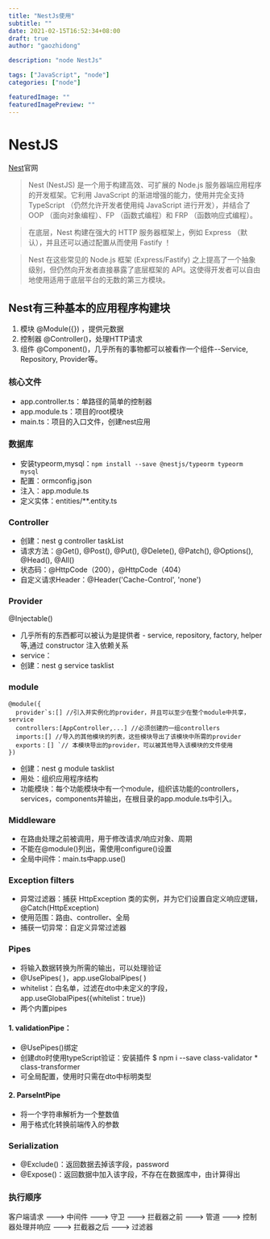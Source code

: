 ```yaml
---
title: "NestJs使用"
subtitle: ""
date: 2021-02-15T16:52:34+08:00
draft: true
author: "gaozhidong"

description: "node NestJs"

tags: ["JavaScript", "node"]
categories: ["node"]

featuredImage: ""
featuredImagePreview: ""
---
```


<!--more-->
 
# NestJS 
[Nest](https://nestjs.bootcss.com/)官网
> Nest (NestJS) 是一个用于构建高效、可扩展的 Node.js 服务器端应用程序的开发框架。它利用 JavaScript 的渐进增强的能力，使用并完全支持 TypeScript （仍然允许开发者使用纯 JavaScript 进行开发），并结合了 OOP （面向对象编程）、FP （函数式编程）和 FRP （函数响应式编程）。

> 在底层，Nest 构建在强大的 HTTP 服务器框架上，例如 Express （默认），并且还可以通过配置从而使用 Fastify ！

> Nest 在这些常见的 Node.js 框架 (Express/Fastify) 之上提高了一个抽象级别，但仍然向开发者直接暴露了底层框架的 API。这使得开发者可以自由地使用适用于底层平台的无数的第三方模块。



## Nest有三种基本的应用程序构建块
1. 模块 @Module({}) ，提供元数据
2. 控制器 @Controller()，处理HTTP请求
3. 组件 @Component()，几乎所有的事物都可以被看作一个组件--Service, Repository, Provider等。

### 核心文件
* app.controller.ts：单路径的简单的控制器
* app.module.ts：项目的root模块
* main.ts：项目的入口文件，创建nest应用

### 数据库
* 安装typeorm,mysql：```npm install --save @nestjs/typeorm typeorm mysql```
* 配置：ormconfig.json
* 注入：app.module.ts
* 定义实体：entities/**.entity.ts

### Controller
* 创建：nest g controller taskList
* 请求方法：@Get(), @Post(), @Put(), @Delete(), @Patch(), @Options(), @Head(), @All()
* 状态码：@HttpCode（200），@HttpCode（404）
* 自定义请求Header：@Header('Cache-Control', 'none')

### Provider
@Injectable()

* 几乎所有的东西都可以被认为是提供者 - service, repository, factory, helper 等,通过 constructor 注入依赖关系
* service：
* 创建：nest g service tasklist

### module
```
@module({
  provider`s:[] //引入并实例化的provider，并且可以至少在整个module中共享，service
  controllers:[AppController,...] //必须创建的一组controllers
  imports:[] //导入的其他模块的列表，这些模块导出了该模块中所需的provider
  exports：[] `// 本模块导出的provider，可以被其他导入该模块的文件使用
})
```

* 创建：nest g module tasklist
* 用处：组织应用程序结构
* 功能模块：每个功能模块中有一个module，组织该功能的controllers，services，components并输出，在根目录的app.module.ts中引入。

### Middleware
* 在路由处理之前被调用，用于修改请求/响应对象、周期
* 不能在@module()列出，需使用configure()设置
* 全局中间件：main.ts中app.use()

### Exception filters
* 异常过滤器：捕获 HttpException 类的实例，并为它们设置自定义响应逻辑，@Catch(HttpException)
* 使用范围：路由、controller、全局
* 捕获一切异常：自定义异常过滤器


### Pipes
* 将输入数据转换为所需的输出，可以处理验证
* @UsePipes( )，app.useGlobalPipes( )
* whitelist：白名单，过滤在dto中未定义的字段，app.useGlobalPipes({whitelist：true})
* 两个内置pipes

#### 1. validationPipe：
* @UsePipes()绑定
* 创建dto时使用typeScript验证：安装插件 $ npm i --save class-validator * class-transformer
* 可全局配置，使用时只需在dto中标明类型
#### 2. ParseIntPipe

* 将一个字符串解析为一个整数值
* 用于格式化转换前端传入的参数

### Serialization
* @Exclude()：返回数据去掉该字段，password
* @Expose()：返回数据中加入该字段，不存在在数据库中，由计算得出

### 执行顺序
客户端请求 ---> 中间件 ---> 守卫 ---> 拦截器之前 ---> 管道 ---> 控制器处理并响应 ---> 拦截器之后 ---> 过滤器



 